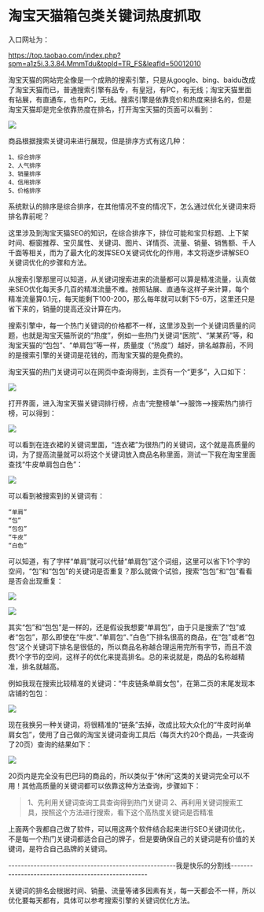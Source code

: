 # 淘宝天猫箱包类关键词热度抓取

入口网址为：

https://top.taobao.com/index.php?spm=a1z5i.3.3.84.MmmTdu&topId=TR_FS&leafId=50012010

淘宝天猫的网站完全像是一个成熟的搜索引擎，只是从google、bing、baidu改成了淘宝天猫而已，普通搜索引擎有品专，有皇冠，有PC，有无线；淘宝天猫里面有钻展，有直通车，也有PC，无线。搜索引擎是依靠竞价和热度来排名的，但是淘宝天猫却是完全依靠热度在排名，打开淘宝天猫的页面可以看到：

![](http://images2015.cnblogs.com/blog/996148/201609/996148-20160913163423555-485410347.png)

商品根据搜索关键词来进行展现，但是排序方式有这几种：

```
1、综合排序
2、人气排序
3、销量排序
4、信用排序
5、价格排序
```

系统默认的排序是综合排序，在其他情况不变的情况下，怎么通过优化关键词来将排名靠前呢？

这里涉及到淘宝天猫SEO的知识，在综合排序下，排位可能和宝贝标题、上下架时间、橱窗推荐、宝贝属性、关键词、图片、详情页、流量、销量、销售额、千人千面等相关，而为了最大化的发挥SEO关键词优化的作用，本文将逐步讲解SEO关键词优化的步骤和方法。

 从搜索引擎那里可以知道，从关键词搜索进来的流量都可以算是精准流量，认真做来SEO优化每天多几百的精准流量不难。按照钻展、直通车这样子来计算，每个精准流量算0.1元，每天能剩下100-200，那么每年就可以剩下5-6万，这里还只是省下来的，销量的提高还没计算在内。

搜索引擎中，每一个热门关键词的价格都不一样，这里涉及到一个关键词质量的问题，也就是淘宝天猫所说的“热度”，例如一些热门关键词“医院”、“某某药”等，和淘宝天猫的“包包”、“单肩包”等一样，质量度（“热度”）越好，排名越靠前，不同的是搜索引擎的关键词是花钱的，而淘宝天猫的是免费的。

淘宝天猫的热门关键词可以在网页中查询得到，主页有一个“更多”，入口如下：

![](http://images2015.cnblogs.com/blog/996148/201609/996148-20160913172619148-963802245.png)

打开界面，进入淘宝天猫关键词排行榜，点击“完整榜单”-->服饰-->搜索热门排行榜，可以得到：

![](http://images2015.cnblogs.com/blog/996148/201609/996148-20160913173015836-1571575196.png)

可以看到在连衣裙的关键词里面，“连衣裙”为很热门的关键词，这个就是高质量的词，为了提高流量就可以将这个关键词放入商品名称里面，测试一下我在淘宝里面查找“牛皮单肩包白色”：

![](http://images2015.cnblogs.com/blog/996148/201609/996148-20160913173548461-1828738078.png)

可以看到被搜索到的关键词有：

```
“单肩”
“包”
“包包”
“牛皮”
“白色”
```

可以知道，有了字样“单肩”就可以代替“单肩包”这个词组，这里可以省下1个字的空间，“包”和“包包”的关键词是否重复？那么就做个试验，搜索“包包”和“包”看看是否会出现重复：

![](http://images2015.cnblogs.com/blog/996148/201609/996148-20160913174207789-1626119748.png)

![](http://images2015.cnblogs.com/blog/996148/201609/996148-20160913174230852-1444859921.png)

其实“包”和“包包”是一样的，还是假设我想要“单肩包”，由于只是搜索了“包”或者“包包”，那么即使在“牛皮“、”单肩包“、”白色”下排名很高的商品，在“包”或者“包包”这个关键词下排名是很低的，所以商品名称越合理运用完所有字节，而且不浪费1个字节的空间，这样子的优化来提高排名。总的来说就是，商品的名称越精准，排名就越高。

例如我现在搜索比较精准的关键词：“牛皮链条单肩女包”，在第二页的末尾发现本店铺的包包：

![](http://images2015.cnblogs.com/blog/996148/201609/996148-20160913175348539-1076886843.png)

现在我换另一种关键词，将很精准的“链条”去掉，改成比较大众化的“牛皮时尚单肩女包”，使用了自己做的淘宝关键词查询工具后（每页大约20个商品，一共查询了20页）查询的结果如下：

![](http://images2015.cnblogs.com/blog/996148/201609/996148-20160913180204898-209243112.png)

20页内是完全没有巴巴玛的商品的，所以类似于“休闲”这类的关键词完全可以不用！其他高质量的关键词都可以依靠这种方法查询，步骤如下：

>1、先利用关键词查询工具查询得到热门关键词
>2、再利用关键词搜索工具，按照这个方法进行搜索，看下这个高热度关键词是否精准

上面两个我都自己做了软件，可以用这两个软件结合起来进行SEO关键词优化，不是每一个热门关键词都适合自己的牌子，但是要确保自己的关键词是有价值的关键词，是符合自己品牌的关键词。

-----------------------------------------------------我是快乐的分割线---------------------------------------------------

关键词的排名会根据时间、销量、流量等诸多因素有关，每一天都会不一样，所以优化要每天都有，具体可以参考搜索引擎的关键词优化方法。
 
